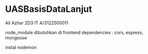 # UASBasisDataLanjut
Ali Azhar 2D3 IT A/3122500011

node_module dibutuhkan di frontend
dependencies : cors, express, mongoose

instal nodemon
